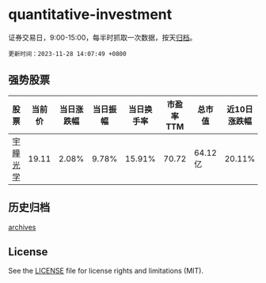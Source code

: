 # quantitative-investment

证券交易日，9:00-15:00，每半时抓取一次数据，按天[归档](archives)。

`更新时间：2023-11-28 14:07:49 +0800`

## 强势股票

|股票|当前价|当日涨跌幅|当日振幅|当日换手率|市盈率TTM|总市值|近10日涨跌幅|
|----|----|----|----|----|----|----|----|
|[宇瞳光学](https://xueqiu.com/S/SZ300790)|19.11|2.08%|9.78%|15.91%|70.72|64.12亿|20.11%|

## 历史归档

[archives](archives)

## License

See the [LICENSE](LICENSE) file for license rights and limitations (MIT).